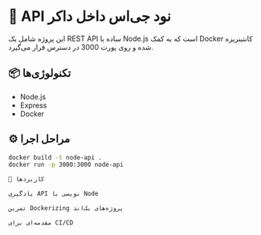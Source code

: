 
# 🧪 API نود جی‌اس داخل داکر

این پروژه شامل یک REST API ساده با Node.js است که به کمک Docker کانتینریزه شده و روی پورت 3000 در دسترس قرار می‌گیرد.

## 📦 تکنولوژی‌ها
- Node.js
- Express
- Docker

## ⚙️ مراحل اجرا
```bash
docker build -t node-api .
docker run -p 3000:3000 node-api

🎯 کاربردها

یادگیری API نویسی با Node

تمرین Dockerizing پروژه‌های بک‌اند

مقدمه‌ای برای CI/CD


